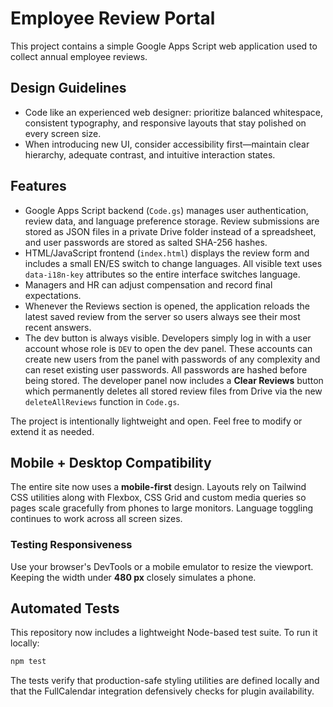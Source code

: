 # Employee Review Portal

This project contains a simple Google Apps Script web application used to collect annual employee reviews.

## Design Guidelines
- Code like an experienced web designer: prioritize balanced whitespace, consistent typography, and responsive layouts that stay polished on every screen size.
- When introducing new UI, consider accessibility first—maintain clear hierarchy, adequate contrast, and intuitive interaction states.

## Features
- Google Apps Script backend (`Code.gs`) manages user authentication, review data, and language preference storage. Review submissions are stored as JSON files in a private Drive folder instead of a spreadsheet, and user passwords are stored as salted SHA-256 hashes.
- HTML/JavaScript frontend (`index.html`) displays the review form and includes a small EN/ES switch to change languages. All visible text uses `data-i18n-key` attributes so the entire interface switches language.
- Managers and HR can adjust compensation and record final expectations.
- Whenever the Reviews section is opened, the application reloads the latest
  saved review from the server so users always see their most recent answers.
- The dev button is always visible. Developers simply log in with a user account
  whose role is `DEV` to open the dev panel. These accounts can create new users
  from the panel with passwords of any complexity and can reset existing user
  passwords. All passwords are hashed before being stored. The developer panel
  now includes a **Clear Reviews** button which permanently deletes all stored
  review files from Drive via the new `deleteAllReviews` function in `Code.gs`.

The project is intentionally lightweight and open. Feel free to modify or extend it as needed.

## Mobile + Desktop Compatibility
The entire site now uses a **mobile-first** design. Layouts rely on Tailwind CSS utilities along with Flexbox, CSS Grid and custom media queries so pages scale gracefully from phones to large monitors. Language toggling continues to work across all screen sizes.

### Testing Responsiveness
Use your browser's DevTools or a mobile emulator to resize the viewport. Keeping the width under **480&nbsp;px** closely simulates a phone.

## Automated Tests
This repository now includes a lightweight Node-based test suite. To run it locally:

```bash
npm test
```

The tests verify that production-safe styling utilities are defined locally and that the FullCalendar integration defensively checks for plugin availability.

